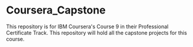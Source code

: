 # Coursera_Capstone

This repository is for IBM Coursera's Course 9 in their Professional Certificate Track. This repository will hold all the capstone projects for this course. 
